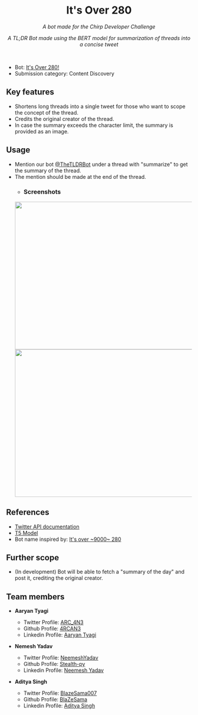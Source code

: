 <h1 align="center">It's Over 280</h1>
<p align="center"><i>A bot made for the Chirp Developer Challenge</i></p>
<p align="center"><i>A TL;DR Bot made using the BERT model for summarization of threads into a concise tweet</i></p><br>

- Bot: [It's Over 280!](https://twitter.com/TheTLDRBot/)
- Submission category: Content Discovery

## Key features
- Shortens long threads into a single tweet for those who want to scope the concept of the thread. 
- Credits the original creator of the thread. 
- In case the summary exceeds the character limit, the summary is provided as an image. 

## Usage
- Mention our bot [@TheTLDRBot](https://twitter.com/TheTLDRBot/) under a thread with "summarize" to get the summary of the thread. 
- The mention should be made at the end of the thread. 
  - ### Screenshots
  <a href = "https://twitter.com/TheTLDRBot/status/1555987964794388481"><img src = "https://user-images.githubusercontent.com/69053040/185205813-6ed6106b-1548-4cfe-9144-fc8cc619f8de.png" width = "500" height = "400"></a>
  <a href = "https://twitter.com/TheTLDRBot/status/1558533835637276676"><img src = "https://user-images.githubusercontent.com/69053040/185207296-3cd65922-c6c9-488f-8cfb-50c9fb4729df.png" width = "550" height = "400"></a>

## References
  - [Twitter API documentation](https://developer.twitter.com/en/docs/twitter-api)
  - [T5 Model](https://huggingface.co/docs/transformers/model_doc/t5)
  - Bot name inspired by: [It's over ~9000~ 280](https://en.wikipedia.org/wiki/It%27s_Over_9000!)

## Further scope
  - (In development) Bot will be able to fetch a "summary of the day" and post it, crediting the original creator. 

## Team members
- **Aaryan Tyagi**
  - Twitter Profile: [ARC_4N3](https://twitter.com/ARC_4N3)
  - Github Profile: [4RCAN3](https://github.com/4RCAN3)
  - Linkedin Profile: [Aaryan Tyagi](https://www.linkedin.com/in/aaryan-tyagi-arc4n3/)
  
- **Nemesh Yadav**
  - Twitter Profile: [NeemeshYadav](https://twitter.com/NeemeshYadav)
  - Github Profile: [Stealth-py](https://github.com/Stealth-py)
  - Linkedin Profile: [Neemesh Yadav](https://www.linkedin.com/in/neemeshyadav/)
 
- **Aditya Singh**
  - Twitter Profile: [BlazeSama007](https://twitter.com/BlazeSama007)
  - Github Profile: [BlaZeSama](https://github.com/BlaZeSama)
  - Linkedin Profile: [Aditya Singh](https://www.linkedin.com/in/aditya-singh-a43471193/)
